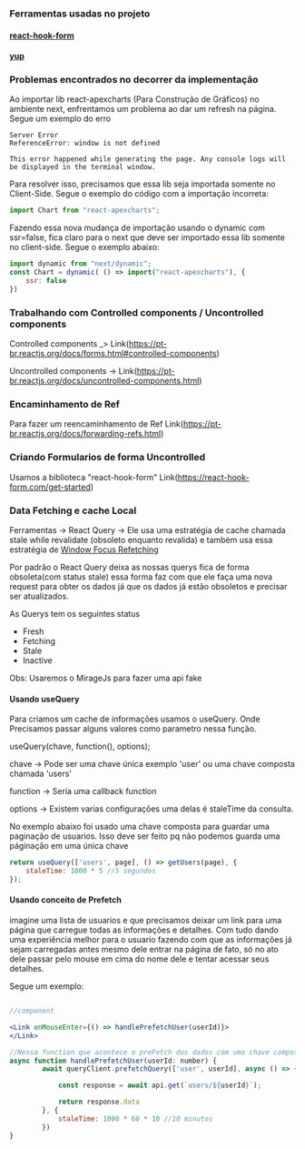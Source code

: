### Ferramentas usadas no projeto

#### [react-hook-form](https://react-hook-form.com/get-started#Quickstart)

#### [yup](https://react-hook-form.com/get-started#SchemaValidation)

### Problemas encontrados no decorrer da implementação

Ao importar lib react-apexcharts (Para Construção de Gráficos) no ambiente next, enfrentamos um problema ao dar um refresh na página. Segue um exemplo do erro

```
Server Error
ReferenceError: window is not defined

This error happened while generating the page. Any console logs will be displayed in the terminal window.

```

Para resolver isso, precisamos que essa lib seja importada somente no Client-Side. Segue o exemplo do código com a importação incorreta:
```jsx
import Chart from "react-apexcharts";
```
Fazendo essa nova mudança de importação usando o dynamic com ssr=false, fica claro para o next que deve ser importado essa lib somente no client-side. Segue o exemplo abaixo:
```jsx
import dynamic from "next/dynamic";
const Chart = dynamic( () => import("react-apexcharts"), {
    ssr: false
})  
```

### Trabalhando com Controlled components / Uncontrolled components

Controlled components _> Link(https://pt-br.reactjs.org/docs/forms.html#controlled-components)

Uncontrolled components -> Link(https://pt-br.reactjs.org/docs/uncontrolled-components.html)


### Encaminhamento de Ref

Para fazer um reencaminhamento de Ref Link(https://pt-br.reactjs.org/docs/forwarding-refs.html)

### Criando Formularios de forma Uncontrolled
Usamos a biblioteca "react-hook-form" Link(https://react-hook-form.com/get-started)


### Data Fetching e cache Local


Ferramentas -> React Query -> Ele usa uma estratégia de cache chamada stale while revalidate (obsoleto enquanto revalida) e também usa essa estratégia de [Window Focus Refetching](https://react-query.tanstack.com/guides/window-focus-refetching)


Por padrão o React Query deixa as nossas querys fica de forma obsoleta(com status stale) essa forma faz com que ele faça uma nova request para obter os dados já que os dados já estão obsoletos e precisar ser atualizados.

As Querys tem os seguintes status

- Fresh
- Fetching
- Stale
- Inactive

Obs: Usaremos o MirageJs para fazer uma api fake


#### Usando useQuery
Para criamos um cache de informações usamos o useQuery. Onde Precisamos passar alguns valores como parametro nessa função.

useQuery(chave, function(), options);

chave -> Pode ser uma chave única exemplo 'user' ou uma chave composta chamada 'users'

function -> Seria uma callback function

options -> Existem varias configurações uma delas é staleTime da consulta.

No exemplo abaixo foi usado uma chave composta para guardar uma paginação de usuarios. Isso deve ser feito pq não podemos guarda uma páginação em uma única chave

```jsx
return useQuery(['users', page], () => getUsers(page), {
    staleTime: 1000 * 5 //5 segundos
});
```

#### Usando conceito de Prefetch

imagine uma lista de usuarios e que precisamos deixar um link para uma página que carregue todas as informações e detalhes. Com tudo dando uma experiência melhor para o usuario fazendo com que as informações já sejam carregadas antes mesmo dele entrar na página de fato, só no ato dele passar pelo mouse em cima do nome dele e tentar acessar seus detalhes.

Segue um exemplo:
```jsx

//component

<Link onMouseEnter={() => handlePrefetchUser(userId)}>
</Link>

//Nessa function que acontece o preFetch dos dados com uma chave composta por cada usuario com um cache de 10 minutos
async function handlePrefetchUser(userId: number) {
        await queryClient.prefetchQuery(['user', userId], async () => {

            const response = await api.get(`users/${userId}`);

            return response.data
        }, {
            staleTime: 1000 * 60 * 10 //10 minutos
        })
}

```
